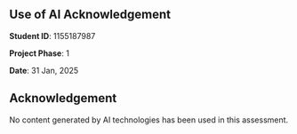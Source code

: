## Use of AI Acknowledgement

**Student ID**: 1155187987

**Project Phase**: 1

**Date**: 31 Jan, 2025

## Acknowledgement

No content generated by AI technologies has been used in this assessment.